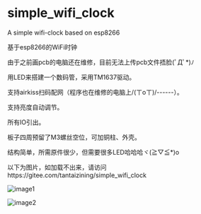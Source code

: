 # simple_wifi_clock
A simple wifi-clock based on esp8266

基于esp8266的WiFi时钟

由于之前画pcb的电脑还在维修，目前无法上传pcb文件捂脸(ﾟДﾟ*)ﾉ

用LED来搭建一个数码管，采用TM1637驱动。

支持airkiss扫码配网（程序也在维修的电脑上/(ㄒoㄒ)/------）。

支持亮度自动调节。

所有IO引出。

板子四周预留了M3螺丝空位，可加铜柱、外壳。

结构简单，所需原件很少，但需要很多LED哈哈哈ヾ(≧▽≦*)o

以下为图片，如加载不出来，请访问https://gitee.com/tantaizining/simple_wifi_clock


![image1](https://gitee.com/tantaizining/simple_wifi_clock/raw/main/images/1.jpg)


![image2](https://gitee.com/tantaizining/simple_wifi_clock/raw/main/images/2.jpg)
